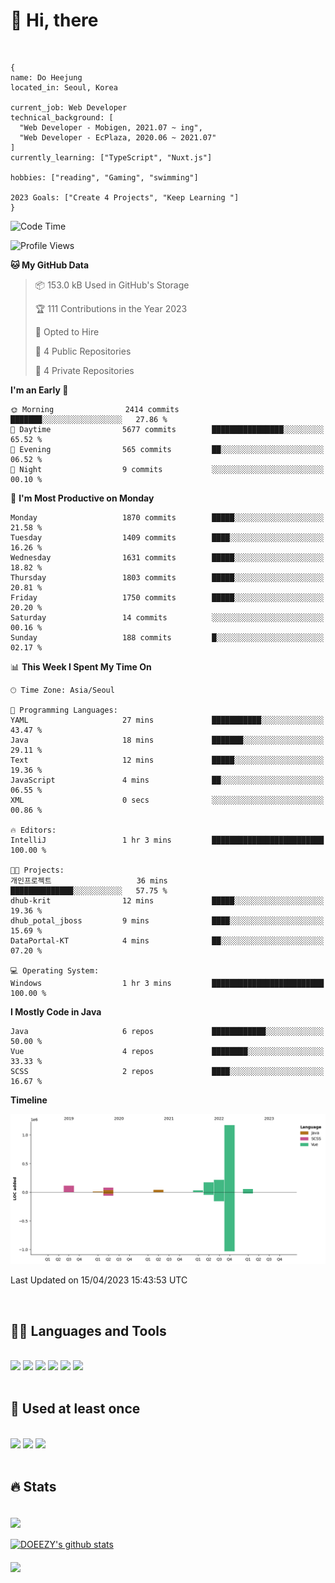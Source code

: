 

# :raising_hand: Hi, there
<br/>

```
{
name: Do Heejung
located_in: Seoul, Korea

current_job: Web Developer
technical_background: [
  "Web Developer - Mobigen, 2021.07 ~ ing",
  "Web Developer - EcPlaza, 2020.06 ~ 2021.07" 
]
currently_learning: ["TypeScript", "Nuxt.js"]

hobbies: ["reading", "Gaming", "swimming"]

2023 Goals: ["Create 4 Projects", "Keep Learning "]
}
```

<!--START_SECTION:waka-->
![Code Time](http://img.shields.io/badge/Code%20Time-1%20hr%203%20mins-blue)

![Profile Views](http://img.shields.io/badge/Profile%20Views-197-blue)

**🐱 My GitHub Data** 

> 📦 153.0 kB Used in GitHub's Storage 
 > 
> 🏆 111 Contributions in the Year 2023
 > 
> 💼 Opted to Hire
 > 
> 📜 4 Public Repositories 
 > 
> 🔑 4 Private Repositories 
 > 
**I'm an Early 🐤** 

```text
🌞 Morning                2414 commits        ███████░░░░░░░░░░░░░░░░░░   27.86 % 
🌆 Daytime                5677 commits        ████████████████░░░░░░░░░   65.52 % 
🌃 Evening                565 commits         ██░░░░░░░░░░░░░░░░░░░░░░░   06.52 % 
🌙 Night                  9 commits           ░░░░░░░░░░░░░░░░░░░░░░░░░   00.10 % 
```
📅 **I'm Most Productive on Monday** 

```text
Monday                   1870 commits        █████░░░░░░░░░░░░░░░░░░░░   21.58 % 
Tuesday                  1409 commits        ████░░░░░░░░░░░░░░░░░░░░░   16.26 % 
Wednesday                1631 commits        █████░░░░░░░░░░░░░░░░░░░░   18.82 % 
Thursday                 1803 commits        █████░░░░░░░░░░░░░░░░░░░░   20.81 % 
Friday                   1750 commits        █████░░░░░░░░░░░░░░░░░░░░   20.20 % 
Saturday                 14 commits          ░░░░░░░░░░░░░░░░░░░░░░░░░   00.16 % 
Sunday                   188 commits         █░░░░░░░░░░░░░░░░░░░░░░░░   02.17 % 
```


📊 **This Week I Spent My Time On** 

```text
🕑︎ Time Zone: Asia/Seoul

💬 Programming Languages: 
YAML                     27 mins             ███████████░░░░░░░░░░░░░░   43.47 % 
Java                     18 mins             ███████░░░░░░░░░░░░░░░░░░   29.11 % 
Text                     12 mins             █████░░░░░░░░░░░░░░░░░░░░   19.36 % 
JavaScript               4 mins              ██░░░░░░░░░░░░░░░░░░░░░░░   06.55 % 
XML                      0 secs              ░░░░░░░░░░░░░░░░░░░░░░░░░   00.86 % 

🔥 Editors: 
IntelliJ                 1 hr 3 mins         █████████████████████████   100.00 % 

🐱‍💻 Projects: 
개인프로젝트                   36 mins             ██████████████░░░░░░░░░░░   57.75 % 
dhub-krit                12 mins             █████░░░░░░░░░░░░░░░░░░░░   19.36 % 
dhub_potal_jboss         9 mins              ████░░░░░░░░░░░░░░░░░░░░░   15.69 % 
DataPortal-KT            4 mins              ██░░░░░░░░░░░░░░░░░░░░░░░   07.20 % 

💻 Operating System: 
Windows                  1 hr 3 mins         █████████████████████████   100.00 % 
```

**I Mostly Code in Java** 

```text
Java                     6 repos             ████████████░░░░░░░░░░░░░   50.00 % 
Vue                      4 repos             ████████░░░░░░░░░░░░░░░░░   33.33 % 
SCSS                     2 repos             ████░░░░░░░░░░░░░░░░░░░░░   16.67 % 
```



**Timeline**

![Lines of Code chart](https://raw.githubusercontent.com/doeezy/doeezy/main/assets/bar_graph.png)


 Last Updated on 15/04/2023 15:43:53 UTC
<!--END_SECTION:waka-->

<br/>

## 👩‍💻 Languages and Tools<br/>
  <br/>
<span><img src="https://img.shields.io/badge/Java-007396?style=flat&logo=OpenJDK&logoColor=white"/></span> 
<span><img src="https://img.shields.io/badge/Spring-6DB33F?style=flat&logo=Spring&logoColor=white"/></span> 
<span><img src="https://img.shields.io/badge/JavaScript-F7DF1E?style=flat&logo=JavaScript&logoColor=white"/></span> 
<span><img src="https://img.shields.io/badge/Vue.js-4FC08D?style=flat&logo=Vue.js&logoColor=white"/></span> 
<span><img src="https://img.shields.io/badge/PostgreSQL-4169E1?style=flat&logo=PostgreSQL&logoColor=white"/></span> 
<span><img src="https://img.shields.io/badge/Intellij-000000?style=flat&logo=Intellij IDEA&logoColor=white"/></span>

  <br/>
  <br/>
  
 ## 👀 Used at least once<br/>
  <br/>
  <span><img src="https://img.shields.io/badge/Nuxt.js-00DC82?style=flat&logo=Nuxt.js&logoColor=white"/></span> 
  <span><img src="https://img.shields.io/badge/AWS-232F3E?style=flat&logo=Amazon AWS&logoColor=white"/></span> 
  <span><img src="https://img.shields.io/badge/MySQL-4479A1?style=flat&logo=MySQL&logoColor=white"/></span>


<br/>
<br/>

## 🔥 Stats<br/>
<br/>
<span><a href="https://github.com/doeezy"><img align="center" src="https://github-readme-stats.vercel.app/api/top-langs/?username=doeezy&layout=compact&theme=dark&title_color=fff&text_color=fff&langs_count=8&hide=css" /></a></span>
<br/>
<br/>
<span><a href="https://github.com/doeezy"><img align="center" src="https://github-readme-stats.vercel.app/api?username=doeezy&show_icons=true&include_all_commits=true&&theme=dark&title_color=fff&text_color=fff" alt="DOEEZY's github stats" /></a></span>
<br/>
<br/>
<span><a href="https://github.com/doeezy"><img align="center" style="height:180px" src="http://github-readme-streak-stats.herokuapp.com?user=doeezy&theme=sea&hide_border=true&background=45%2C7F6ADE%2CA5BFFF&stroke=EBEBEB&sideLabels=FFF146&ring=FFF146&fire=FFF146&currStreakLabel=FFF146"/></a></span>
